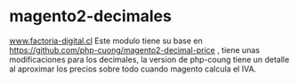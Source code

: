 # magento2-decimales
www.factoria-digital.cl
Este modulo tiene su base en https://github.com/php-cuong/magento2-decimal-price , tiene unas modificaciones para los decimales, la version de php-coung tiene un detalle al aproximar los precios sobre todo cuando magento calcula el IVA.
